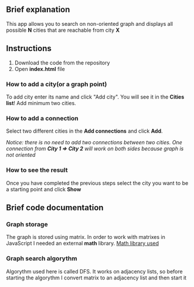 ## Brief explanation
This app allows you to search on non-oriented graph and displays all possible **N** cities that are reachable from city **X**

## Instructions
1. Download the code from the repository
2. Open **index.html** file

### How to add a city(or a graph point)
To add city enter its name and click "Add city". You will see it in the **Cities list**! Add minimum two cities.

### How to add a connection
Select two different cities in the **Add connections** and click **Add**.

*Notice: there is no need to add two connections between two cities. One connection from **City 1 => City 2** will work on both sides because graph is not oriented*

### How to see the result
Once you have completed the previous steps select the city you want to be a starting point and click **Show**

## Brief code documentation
### Graph storage
The graph is stored using matrix. In order to work with matrixes in JavaScript I needed an external **math** library. [Math library used](https://mathjs.org/docs/datatypes/matrices.html#:~:text=js.,resize%20%2C%20clone%20%2C%20and%20more.)
### Graph search algorythm
Algorythm used here is called DFS. It works on adjacency lists, so before starting the algorythm I convert matrix to an adjacency list and then start it
